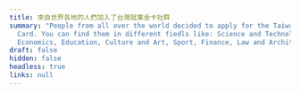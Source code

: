 ```yaml
---
title: 來自世界各地的人們加入了台灣就業金卡社群
summary: "People from all over the world decided to apply for the Taiwan Gold
  Card. You can find them in different fiedls like: Science and Technology,
  Economics, Education, Culture and Art, Sport, Finance, Law and Architecture."
draft: false
hidden: false
headless: true
links: null
---
```

<!-- This text is never used -->